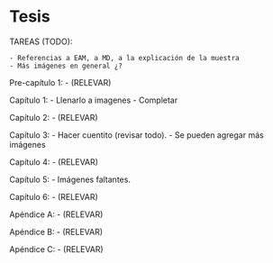 # Tesis

TAREAS (TODO):

	- Referencias a EAM, a MD, a la explicación de la muestra
	- Más imágenes en general ¿?

Pre-capítulo 1:
	- (RELEVAR)

Capítulo 1:
	- Llenarlo a imagenes
	- Completar

Capítulo 2:
	- (RELEVAR)

Capítulo 3:
	- Hacer cuentito (revisar todo).
	- Se pueden agregar más imágenes

Capítulo 4:
	- (RELEVAR)

Capítulo 5:
	- Imágenes faltantes.

Capítulo 6:
	- (RELEVAR)

Apéndice A:
	- (RELEVAR)

Apéndice B:
	- (RELEVAR)

Apéndice C:
	- (RELEVAR)
